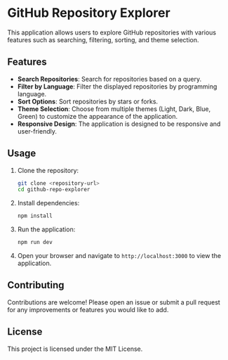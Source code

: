 # GitHub Repository Explorer

This application allows users to explore GitHub repositories with various features such as searching, filtering, sorting, and theme selection.

## Features
- **Search Repositories**: Search for repositories based on a query.
- **Filter by Language**: Filter the displayed repositories by programming language.
- **Sort Options**: Sort repositories by stars or forks.
- **Theme Selection**: Choose from multiple themes (Light, Dark, Blue, Green) to customize the appearance of the application.
- **Responsive Design**: The application is designed to be responsive and user-friendly.

## Usage
1. Clone the repository:
   ```bash
   git clone <repository-url>
   cd github-repo-explorer
   ```

2. Install dependencies:
   ```bash
   npm install
   ```

3. Run the application:
   ```bash
   npm run dev
   ```

4. Open your browser and navigate to `http://localhost:3000` to view the application.

## Contributing
Contributions are welcome! Please open an issue or submit a pull request for any improvements or features you would like to add.

## License
This project is licensed under the MIT License.
